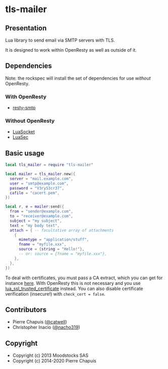 # tls-mailer

## Presentation

Lua library to send email via SMTP servers with TLS.

It is designed to work within OpenResty as well as outside of it.

## Dependencies


Note: the rockspec will install the set of dependencies for use
*without* OpenResty.

### With OpenResty

- [resty-smtp](https://github.com/duhoobo/lua-resty-smtp)

### Without OpenResty

- [LuaSocket](https://github.com/diegonehab/luasocket)
- [LuaSec](https://github.com/brunoos/luasec)

## Basic usage

```lua
local tls_mailer = require "tls-mailer"

local mailer = tls_mailer.new({
  server = "mail.example.com",
  user = "smtp@example.com",
  password = "V3ryS3cr37",
  cafile = "cacert.pem",
})

local r, e = mailer:send({
  from = "sender@example.com",
  to = "receiver@example.com",
  subject = "my subject",
  text = "my body text",
  attach = { -- facultative array of attachments
    {
      mimetype = "application/stuff",
      fname = "myfile.xxx",
      source = {string = "Hello!"},
      -- or: source = {fname = "myfile.xxx"},
    },
  },
})
```

To deal with certificates, you must pass a CA extract, which you can get for
instance [here](https://curl.se/docs/caextract.html). With OpenResty this is
not necessary and you use [lua_ssl_trusted_certificate] instead.
You can also disable certificate verification (insecure!) with
`check_cert = false`.

[lua_ssl_trusted_certificate]: https://github.com/openresty/lua-nginx-module#lua_ssl_trusted_certificate

## Contributors

- Pierre Chapuis ([@catwell](https://github.com/catwell))
- Christopher Inacio ([@nacho319](https://github.com/nacho319))

## Copyright

- Copyright (c) 2013 Moodstocks SAS
- Copyright (c) 2014-2020 Pierre Chapuis
